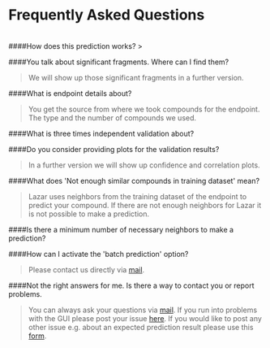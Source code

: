 Frequently Asked Questions
==========================
<br>
####How does this prediction works?
>

####You talk about significant fragments. Where can I find them?
> We will show up those significant fragments in a further version.

####What is endpoint details about?
> You get the source from where we took compounds for the endpoint. The type and the number of compounds we used.

####What is three times independent validation about?
>

####Do you consider providing plots for the validation results?
> In a further version we will show up confidence and correlation plots.

####What does 'Not enough similar compounds in training dataset' mean?
> Lazar uses neighbors from the training dataset of the endpoint to predict your compound. If there are not enough neighbors for Lazar it is not possible to make a prediction.

####Is there a minimum number of necessary neighbors to make a prediction?
>  

####How can I activate the 'batch prediction' option?
> Please contact us directly via [mail](mailto:support@in-silico.ch).

####Not the right answers for me. Is there a way to contact you or report problems.
> You can always ask your questions via [mail](mailto:support@in-silico.ch). If you run into problems with the GUI please post your issue [here](https://github.com/opentox/lazar-gui/issues). If you would like to post any other issue e.g. about an expected prediction result please use this [form](https://github.com/opentox/lazar/issues).
